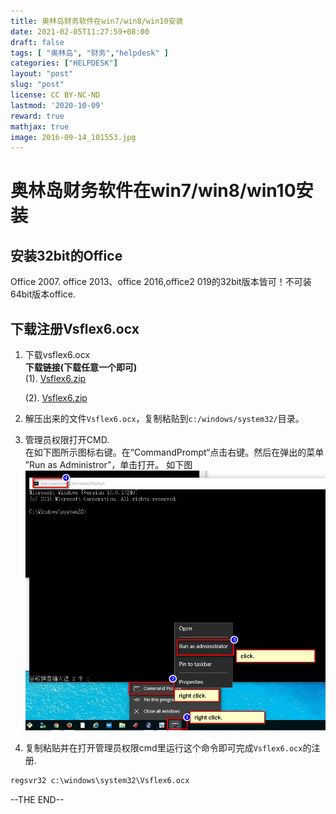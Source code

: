 ```yaml
---
title: 奥林岛财务软件在win7/win8/win10安装
date: 2021-02-05T11:27:59+08:00
draft: false
tags: [ "奥林岛", "财务","helpdesk" ]
categories: ["HELPDESK"]
layout: "post"
slug: "post"
license: CC BY-NC-ND
lastmod: '2020-10-09'
reward: true
mathjax: true
image: 2016-09-14_101553.jpg
---
```


# 奥林岛财务软件在win7/win8/win10安装

## 安装32bit的Office
Office 2007. office 2013、office 2016,office2 019的32bit版本皆可！不可装64bit版本office.

## 下载注册Vsflex6.ocx

  1. 下载vsflex6.ocx <br> 
    **下载链接(下载任意一个即可)** <br> 
     (1). [Vsflex6.zip](https://dllyes.com/wp-content/uploads//OCX/201511071744/Vsflex6.zip)
     
     (2). [Vsflex6.zip](post/file/Vsflex6.zip)
  2. 解压出来的文件`Vsflex6.ocx`，复制粘贴到`c:/windows/system32/`目录。
  3. 管理员权限打开CMD.<br>在如下图所示图标右键。在“CommandPrompt“点击右键。然后在弹出的菜单 ”Run as Administror”，单击打开。
如下图
![](2016-09-14_101553.jpg)

 4. 复制粘贴并在打开管理员权限cmd里运行这个命令即可完成`Vsflex6.ocx`的注册.

  ```cmd
regsvr32 c:\windows\system32\Vsflex6.ocx
```


--THE END--

